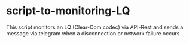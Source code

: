 # script-to-monitoring-LQ
This script monitors an LQ (Clear-Com codec) via API-Rest and sends a message via telegram when a disconnection or network failure occurs
